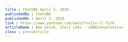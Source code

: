 ```yaml
---
title : theCUBE April 5, 2018
publishedBy : theCUBE
publishedOn : April 5, 2018
link : https://www.youtube.com/watch?v=I1n-ll-7yf8
articleName : Ben Golub, Storj Labs - CUBEConversation
class : pressArticle
---
```

